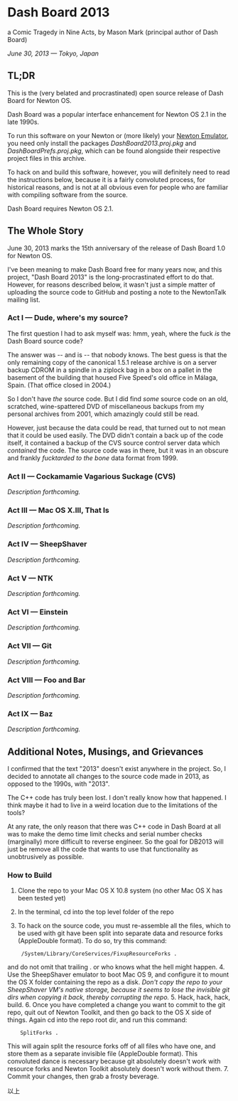 # Dash Board 2013

a Comic Tragedy in Nine Acts, by Mason Mark (principal author of Dash Board)

*June 30, 2013 — Tokyo, Japan*

## TL;DR

This is the (very belated and procrastinated) open source release of Dash Board for Newton OS.

Dash Board was a popular interface enhancement for Newton OS 2.1 in the late 1990s. 

To run this software on your Newton or (more likely) your [Newton Emulator](http://code.google.com/p/einstein/), you need only install the packages *DashBoard2013.proj.pkg* and *DashBoardPrefs.proj.pkg*, which can be found alongside their respective project files in this archive.

To hack on and build this software, however, you will definitely need to read the instructions below, because it is a fairly convoluted process, for historical reasons, and is not at all obvious even for people who are familiar with compiling software from the source.

Dash Board requires Newton OS 2.1.

## The Whole Story

June 30, 2013 marks the 15th anniversary of the release of Dash Board 1.0 for Newton OS.

I've been meaning to make Dash Board free for many years now, and this project, "Dash Board 2013" is the long-procrastinated effort to do that. However, for reasons described below, it wasn't just a simple matter of uploading the source code to GitHub and posting a note to the NewtonTalk mailing list.

### Act I — Dude, where's my source?

The first question I had to ask myself was: hmm, yeah, where the fuck *is* the Dash Board source code?

The answer was -- and is -- that nobody knows. The best guess is that the only remaining copy of the canonical 1.5.1 release archive is on a server backup CDROM in a spindle in a ziplock bag in a box on a pallet in the basement of the building that housed Five Speed's old office in Málaga, Spain. (That office closed in 2004.)

So I don't have *the* source code. But I did find *some* source code on an old, scratched, wine-spattered DVD of miscellaneous backups from my personal archives from 2001, which amazingly could still be read.

However, just because the data could be read, that turned out to not mean that it could be used easily. The DVD didn't contain a back up of the code itself, it contained a backup of the CVS source control server data which *contained* the code. The source code was in there, but it was in an obscure and frankly *fucktarded to the bone* data format from 1999. 

### Act II — Cockamamie Vagarious Suckage (CVS)

*Description forthcoming.*

### Act III — Mac OS X.III, That Is

*Description forthcoming.*

### Act IV — SheepShaver

*Description forthcoming.*

### Act V — NTK

*Description forthcoming.*

### Act VI — Einstein

*Description forthcoming.*

### Act VII — Git

*Description forthcoming.*

### Act VIII — Foo and Bar

*Description forthcoming.*

### Act IX — Baz

*Description forthcoming.*


## Additional Notes, Musings, and Grievances

I confirmed that the text "2013" doesn't exist anywhere in the project. So, I decided to annotate all changes to the source code made in 2013, as opposed to the 1990s, with "2013".

The C++ code has truly been lost. I don't really know how that happened. I think maybe it had to live in a weird location due to the limitations of the tools?

At any rate, the only reason that there was C++ code in Dash Board at all was to make the demo time limit checks and serial number checks (marginally) more difficult to reverse engineer. So the goal for DB2013 will just be remove all the code that wants to use that functionality as unobtrusively as possible.

### How to Build
1. Clone the repo to your Mac OS X 10.8 system (no other Mac OS X has been tested yet)
2. In the terminal, cd into the top level folder of the repo
3. To hack on the source code, you must re-assemble all the files, which to be used with git have been split into separate data and resource forks (AppleDouble format). To do so, try this command:

        /System/Library/CoreServices/FixupResourceForks .

  and do not omit that trailing . or who knows what the hell might happen.
4. Use the SheepShaver emulator to boot Mac OS 9, and configure it to mount the OS X folder containing the repo as a disk. *Don't copy the repo to your SheepShaver VM's native storage, because it seems to lose the invisible git dirs when copying it back, thereby corrupting the repo.*
5. Hack, hack, hack, build.
6. Once you have completed a change you want to commit to the git repo, quit out of Newton Toolkit, and then go back to the OS X side of things. Again cd into the repo root dir, and run this command:

        SplitForks .

  This will again split the resource forks off of all files who have one, and store them as a separate invisible file (AppleDouble format). This convoluted dance is necessary because git absolutely doesn't work with resource forks and Newton Toolkit absolutely doesn't work without them.
7. Commit your changes, then grab a frosty beverage.


以上
